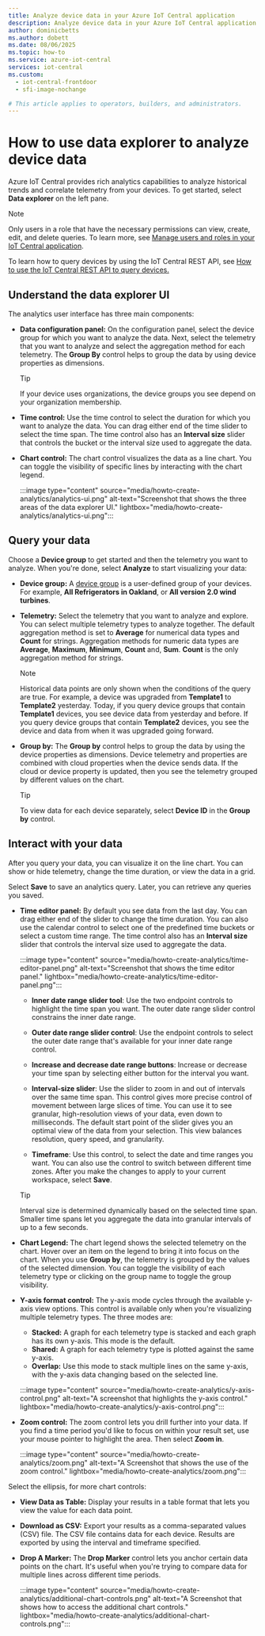 ```yaml
---
title: Analyze device data in your Azure IoT Central application
description: Analyze device data in your Azure IoT Central application by using device groups and the built-in data explorer.
author: dominicbetts
ms.author: dobett
ms.date: 08/06/2025
ms.topic: how-to
ms.service: azure-iot-central
services: iot-central
ms.custom:
  - iot-central-frontdoor
  - sfi-image-nochange

# This article applies to operators, builders, and administrators.
---
```


# How to use data explorer to analyze device data

Azure IoT Central provides rich analytics capabilities to analyze historical trends and correlate telemetry from your devices. To get started, select **Data explorer** on the left pane.

> [!NOTE]
> Only users in a role that have the necessary permissions can view, create, edit, and delete queries. To learn more, see [Manage users and roles in your IoT Central application](howto-manage-users-roles.md).

To learn how to query devices by using the IoT Central REST API, see [How to use the IoT Central REST API to query devices.](../core/howto-query-with-rest-api.md)

## Understand the data explorer UI

The analytics user interface has three main components:

- **Data configuration panel:** On the configuration panel, select the device group for which you want to analyze the data. Next, select the telemetry that you want to analyze and select the aggregation method for each telemetry. The **Group By** control helps to group the data by using device properties as dimensions.

    > [!TIP]
    > If your device uses organizations, the device groups you see depend on your organization membership.

- **Time control:** Use the time control to select the duration for which you want to analyze the data. You can drag either end of the time slider to select the time span. The time control also has an **Interval size** slider that controls the bucket or the interval size used to aggregate the data.

- **Chart control:** The chart control visualizes the data as a line chart. You can toggle the visibility of specific lines by interacting with the chart legend.

  :::image type="content" source="media/howto-create-analytics/analytics-ui.png" alt-text="Screenshot that shows the three areas of the data explorer UI." lightbox="media/howto-create-analytics/analytics-ui.png":::

## Query your data

Choose a **Device group** to get started and then the telemetry you want to analyze. When you're done, select **Analyze** to start visualizing your data:

- **Device group:** A [device group](tutorial-use-device-groups.md) is a user-defined group of your devices. For example, **All Refrigerators in Oakland**, or **All version 2.0 wind turbines**.

- **Telemetry:** Select the telemetry that you want to analyze and explore. You can select multiple telemetry types to analyze together. The default aggregation method is set to **Average** for numerical data types and **Count** for strings. Aggregation methods for numeric data types are **Average**, **Maximum**, **Minimum**, **Count** and, **Sum**. **Count** is the only aggregation method for strings.

    > [!NOTE]
    > Historical data points are only shown when the conditions of the query are true. For example, a device was upgraded from **Template1** to **Template2** yesterday. Today, if you query device groups that contain **Template1** devices, you see device data from yesterday and before. If you query device groups that contain **Template2** devices, you see the device and data from when it was upgraded going forward.

- **Group by:** The **Group by** control helps to group the data by using the device properties as dimensions. Device telemetry and properties are combined with cloud properties when the device sends data. If the cloud or device property is updated, then you see the telemetry grouped by different values on the chart.

    > [!TIP]
    > To view data for each device separately, select **Device ID** in the **Group by** control.

## Interact with your data

After you query your data, you can visualize it on the line chart. You can show or hide telemetry, change the time duration, or view the data in a grid.

Select **Save** to save an analytics query. Later, you can retrieve any queries you saved.

- **Time editor panel:** By default you see data from the last day. You can drag either end of the slider to change the time duration. You can also use the calendar control to select one of the predefined time buckets or select a custom time range. The time control also has an **Interval size** slider that controls the interval size used to aggregate the data.

  :::image type="content" source="media/howto-create-analytics/time-editor-panel.png" alt-text="Screenshot that shows the time editor panel." lightbox="media/howto-create-analytics/time-editor-panel.png":::

  - **Inner date range slider tool**: Use the two endpoint controls to highlight the time span you want. The outer date range slider control constrains the inner date range.
  
  - **Outer date range slider control**: Use the endpoint controls to select the outer date range that's available for your inner date range control.

  - **Increase and decrease date range buttons**: Increase or decrease your time span by selecting either button for the interval you want.

  - **Interval-size slider**: Use the slider to zoom in and out of intervals over the same time span. This control gives more precise control of movement between large slices of time. You can use it to see granular, high-resolution views of your data, even down to milliseconds. The default start point of the slider gives you an optimal view of the data from your selection. This view balances resolution, query speed, and granularity.
  
  - **Timeframe**: Use this control, to select the date and time ranges you want. You can also use the control to switch between different time zones. After you make the changes to apply to your current workspace, select **Save**.

  > [!TIP]
  > Interval size is determined dynamically based on the selected time span. Smaller time spans let you aggregate the data into granular intervals of up to a few seconds.

- **Chart Legend:** The chart legend shows the selected telemetry on the chart. Hover over an item on the legend to bring it into focus on the chart. When you use **Group by**, the telemetry is grouped by the values of the selected dimension. You can toggle the visibility of each telemetry type or clicking on the group name to toggle the group visibility.  

- **Y-axis format control:** The y-axis mode cycles through the available y-axis view options. This control is available only when you're visualizing multiple telemetry types. The three modes are:

  - **Stacked:** A graph for each telemetry type is stacked and each graph has its own y-axis. This mode is the default.
  - **Shared:** A graph for each telemetry type is plotted against the same y-axis.
  - **Overlap:** Use this mode to stack multiple lines on the same y-axis, with the y-axis data changing based on the selected line.

  :::image type="content" source="media/howto-create-analytics/y-axis-control.png" alt-text="A screenshot that highlights the y-axis control." lightbox="media/howto-create-analytics/y-axis-control.png":::

- **Zoom control:** The zoom control lets you drill further into your data. If you find a time period you'd like to focus on within your result set, use your mouse pointer to highlight the area. Then  select **Zoom in**.

  :::image type="content" source="media/howto-create-analytics/zoom.png" alt-text="A Screenshot that shows the use of the zoom control." lightbox="media/howto-create-analytics/zoom.png":::

Select the ellipsis, for more chart controls:

- **View Data as Table:** Display your results in a table format that lets you view the value for each data point.

- **Download as CSV:** Export your results as a comma-separated values (CSV) file. The CSV file contains data for each device. Results are exported by using the interval and timeframe specified.

- **Drop A Marker:** The **Drop Marker** control lets you anchor certain data points on the chart. It's useful when you're trying to compare data for multiple lines across different time periods.

  :::image type="content" source="media/howto-create-analytics/additional-chart-controls.png" alt-text="A Screenshot that shows how to access the additional chart controls." lightbox="media/howto-create-analytics/additional-chart-controls.png":::

